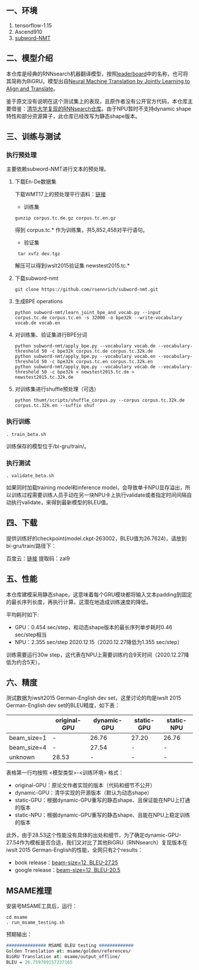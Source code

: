 ## 一、环境

1. tensorflow-1.15
2. Ascend910
3. [subword-NMT](https://github.com/rsennrich/subword-nmt)

## 二、模型介绍

本仓库是经典的RNNsearch机器翻译模型，按照[leaderboard](https://paperswithcode.com/sota/machine-translation-on-iwslt2015-german?p=pervasive-attention-2d-convolutional-neural-1)中的名称，也可将其简称为BiGRU。模型出自[Neural Machine Translation by Jointly Learning to Align and Translate](https://arxiv.org/pdf/1409.0473.pdf)。

鉴于原文没有说明在这个测试集上的表现，且原作者没有公开官方代码，本仓库主要借鉴：[清华大学复现的RNNsearch仓库](https://github.com/THUNLP-MT/THUMT/tree/tensorflow)。由于NPU暂时不支持dynamic shape特性和部分资源算子，此仓库已经改写为静态shape版本。

## 三、训练与测试

### 执行预处理

主要依赖subword-NMT进行文本的预处理。

1. 下载En-De数据集

   下载WMT17上的预处理平行语料：[链接](http://data.statmt.org/wmt17/translation-task/preprocessed/de-en/)

   - 训练集

   ```shell
   gunzip corpus.tc.de.gz corpus.tc.en.gz
   ```

   得到 corpus.tc.* 作为训练集，共5,852,458对平行语句。

   - 验证集

   ```shell
    tar xvfz dev.tgz
   ```

   解压可以得到iwslt2015验证集 newstest2015.tc.* 

2. 下载subword-nmt

   ```shell
   git clone https://github.com/rsennrich/subword-nmt.git
   ```

3. 生成BPE operations

   ```shell
   python subword-nmt/learn_joint_bpe_and_vocab.py --input corpus.tc.de corpus.tc.en -s 32000 -o bpe32k --write-vocabulary vocab.de vocab.en
   ```

4. 对训练集、验证集进行BPE分词

   ```shell
   python subword-nmt/apply_bpe.py --vocabulary vocab.de --vocabulary-threshold 50 -c bpe32k corpus.tc.de corpus.tc.32k.de
   python subword-nmt/apply_bpe.py --vocabulary vocab.en --vocabulary-threshold 50 -c bpe32k corpus.tc.en corpus.tc.32k.en
   python subword-nmt/apply_bpe.py --vocabulary vocab.de --vocabulary-threshold 50 -c bpe32k < newstest2015.tc.de > newstest2015.tc.32k.de
   ```

5. 对训练集进行shuffle预处理（可选）

   ```shell
   python thumt/scripts/shuffle_corpus.py --corpus corpus.tc.32k.de corpus.tc.32k.en --suffix shuf
   ```

### 执行训练

```shell
. train_beta.sh
```

训练保存的模型位于/bi-gru/train/。

### 执行测试

```
. validate_beta.sh
```

如果同时加载training model和inference model，会导致单卡NPU显存溢出，所以训练过程需要训练人员手动在另一块NPU卡上执行validate或者指定时间间隔自动执行validate，来得到最新模型的BLEU值。

## 四、下载

提供训练好的checkpoint(model.ckpt-263002，BLEU值为26.7624)，请放到bi-gru/train/路径下：

百度云：[链接](https://pan.baidu.com/s/1-z7CX7F_FujKHrSdzfvs6g )
提取码：zal9 


## 五、性能

本仓库建模采用静态shape，这意味着每个GRU模块都将输入文本padding到固定的最长序列长度，再执行计算。这潜在地造成训练速度的降低。

平均耗时如下:

- GPU：0.454 sec/step，和动态shape版本的最长序列单步耗时0.46 sec/step相当
- NPU：2.355 sec/step 2020.12.15（2020.12.27降低为1.355 sec/step）

训练需要运行30w step，这代表在NPU上需要训练约合9天时间（2020.12.27降低为约合5天）。

## 六、精度

测试数据为iwslt2015 German-English dev set，这里讨论的均是iwslt 2015 German-English dev set的BLEU精度，如下表：

|             | original-GPU | dynamic-GPU | static-GPU | static-NPU |
| ----------- | ------------ | ----------- | ---------- | ---------- |
| beam_size=1 | -            | 26.76       | 27.20      | 26.76      |
| beam_size=4 | -            | 27.54       | -          | -          |
| unknown     | 28.53        | -           | -          | -          |

表格第一行均按照 <模型类型>-<训练环境> 格式：

- original-GPU：原论文作者实现的版本（代码和细节不公开）
- dynamic-GPU：清华实现的开源版本（默认为动态shape）
- static-GPU：根据dynamic-GPU重写的静态shape、且保证能在NPU上打通的版本
- static-NPU：根据dynamic-GPU重写的静态shape、且能在NPU上稳定训练的版本

此外，由于28.53这个性能没有具体的出处和细节，为了确定dynamic-GPU-27.54作为模板是否合适，我们又对比了其他BiGRU（RNNsearch）复现版本在iwslt 2015 German-English的性能，全网只有2个results：

- book release：[beam-size=12, BLEU-27.25](https://books.google.com/books?id=KIOrDwAAQBAJ&pg=PA66&lpg=PA66&dq=newstest2015+rnnsearch&source=bl&ots=vzXUqjeYW_&sig=ACfU3U04ka_Rq-RCUeh5Ghd3BmIvCOhjgg&hl=zh-CN&sa=X&ved=2ahUKEwiZuISf7PLtAhVDwFkKHek3D4kQ6AEwCHoECAcQAg#v=onepage&q=newstest2015%20rnnsearch&f=false)
- google release：[beam-size=12, BLEU-20.5](https://google.github.io/seq2seq/results/)





## MSAME推理

安装号MSAME工具后，运行：

```shell
cd msame
. run_msame_testing.sh
```

预期输出：

```pascal
############### MSAME BLEU testing #############
Golden Translation at: msame/golden/references/
BiGRU Translation at: msame/output_offline/
BLEU = 26.759709157237165
```


